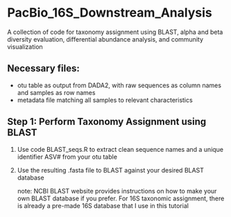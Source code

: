 # PacBio_16S_Downstream_Analysis
A collection of code for taxonomy assignment using BLAST, alpha and beta diversity evaluation, differential abundance analysis, and community visualization


## Necessary files: 
  - otu table as output from DADA2, with raw sequences as column names and samples as row names
  - metadata file matching all samples to relevant characteristics

## Step 1: Perform Taxonomy Assignment using BLAST
  1. Use code BLAST_seqs.R to extract clean sequence names and a unique identifier ASV# from your otu table
  2. Use the resulting .fasta file to BLAST against your desired BLAST database

     note: NCBI BLAST website provides instructions on how to make your own BLAST database if you prefer. For 16S taxonomic assignment, there is already a pre-made 16S database that I use in this tutorial

     

